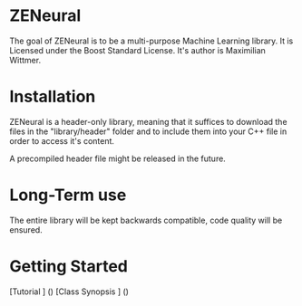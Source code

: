 # ZENeural
The goal of ZENeural is to be a multi-purpose Machine Learning library.
It is Licensed under the Boost Standard License.
It's author is Maximilian Wittmer.


# Installation
ZENeural is a header-only library, meaning that it suffices to download the files in the "library/header" folder and to include them into your C++ file in order to access it's content.

A precompiled header file might be released in the future.

# Long-Term use
The entire library will be kept backwards compatible, code quality will be ensured.

# Getting Started

[Tutorial <work In progress>] ()
[Class Synopsis <work in progress>] ()
